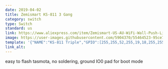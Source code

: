 ```yaml
---
date: 2019-04-02
title: Zemismart KS-811 3 Gang
category: switch
type: Switch
standard: us
link: https://www.aliexpress.com/item/Zemismart-US-AU-WiFi-Wall-Push-Light-Switch-Alexa-Google-Home-TUYA-APP-Control-One-Gang/32982759923.html
image: https://user-images.githubusercontent.com/5904370/55464523-95ce7a80-55fb-11e9-9fb7-f51cf09b8177.png
template: '{"NAME":"KS-811 Triple","GPIO":[255,255,52,255,19,18,255,255,22,21,23,255,17],"FLAG":0,"BASE":18}' 
link_alt: 
---
```


easy to flash tasmota, no soldering, ground IO0 pad for boot mode


